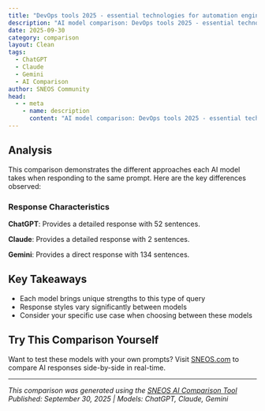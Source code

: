```yaml
---
title: "DevOps tools 2025 - essential technologies for automation engineers"
description: "AI model comparison: DevOps tools 2025 - essential technologies for automation engineers..."
date: 2025-09-30
category: comparison
layout: Clean
tags:
  - ChatGPT
  - Claude
  - Gemini
  - AI Comparison
author: SNEOS Community
head:
  - - meta
    - name: description
      content: "AI model comparison: DevOps tools 2025 - essential technologies for automation engineers..."
---
```


<ChatComparison
  title="DevOps tools 2025 - essential technologies for automation engineers"
  prompt="DevOps tools 2025 - essential technologies for automation engineers"
  :responses='{"ChatGPT": "Certainly! Here\u2019s an overview of **DevOps tools and essential technologies for automation engineers in 2025**. The landscape continues to evolve rapidly, focusing on automation, scalability, security, and integration with cloud-native environments.\n\n---\n\n## DevOps Tools 2025: Essential Technologies for Automation Engineers\n\n### 1. **CI/CD Tools**\nContinuous Integration and Continuous Deployment (CI/CD) remain foundational for DevOps pipelines.\n\n- **GitHub Actions** \n Deeply integrated with GitHub, providing powerful automation workflows directly within repositories.\n \n- **GitLab CI/CD** \n Comprehensive built-in pipeline capabilities with excellent support for cloud and on-prem deployments.\n \n- **Jenkins X** \n Kubernetes-native CI/CD designed for cloud-native apps, offering automated environment promotions.\n \n- **CircleCI / Travis CI** \n Popular hosted CI services with extensive integrations and easy configuration.\n\n---\n\n### 2. **Infrastructure as Code (IaC)**\nManage infrastructure declaratively to ensure consistency and scalability.\n\n- **Terraform** \n Industry standard for cloud-agnostic provisioning, with multi-cloud support and modular design.\n \n- **Pulumi** \n Use familiar programming languages (Python, JavaScript, Go) for IaC, popular for complex workflows.\n \n- **AWS CloudFormation / Azure ARM Templates / Google Deployment Manager** \n Cloud provider native IaC tools, optimized for their specific environments.\n\n---\n\n### 3. **Configuration Management**\nEnsure server and application configurations stay consistent across environments.\n\n- **Ansible** \n Agentless and easy to learn; remains widely used for provisioning, configuration, and application deployment.\n \n- **Chef / Puppet** \n Mature platforms with strong enterprise use, especially when managing large-scale infrastructures.\n\n---\n\n### 4. **Containerization and Orchestration**\nContainers are essential; orchestrators manage them at scale.\n\n- **Docker** \n Still the standard container runtime for building and packaging applications.\n \n- **Kubernetes** \n The dominant container orchestration system; knowledge of Kubernetes Operators and Kustomize is increasingly important.\n \n- **Helm** \n Kubernetes package manager to simplify deployment of complex applications.\n\n---\n\n### 5. **Monitoring and Observability**\nProactive monitoring and observability are crucial to identify and fix issues fast.\n\n- **Prometheus \u002B Grafana** \n Open-source monitoring and visualization stack, widely adopted.\n \n- **Elastic Stack (ELK)** \n Log management and analytics for infrastructure and application logs.\n \n- **Datadog / New Relic / Dynatrace** \n Commercial cloud-based observability suites offering AI-driven insights.\n\n---\n\n### 6. **Security and Compliance Automation**\nSecurity is being integrated earlier in DevOps (DevSecOps).\n\n- **HashiCorp Vault** \n Secrets management and encryption services.\n \n- **Snyk / SonarQube / WhiteSource** \n Static code analysis and vulnerability scanning integrated into pipelines.\n \n- **Open Policy Agent (OPA)** \n Policy as code tool for enforcing security and compliance rules.\n\n---\n\n### 7. **Collaboration and Version Control**\n- **Git (GitHub, GitLab, Bitbucket)** \n Still central for source control and collaboration.\n \n- **Infrastructure as Code Repositories** \n Best practices recommend storing IaC in git alongside application code.\n\n---\n\n### 8. **AI and ChatOps Integration**\nThe rise of AI-driven automation and conversational ops.\n\n- **AI-powered bots (e.g., ChatGPT integrations)** \n Assist with incident response, runbook automation, and intelligent suggestions.\n \n- **Slack/MS Teams \u002B Automation Bots** \n Trigger DevOps workflows and gather alerts within collaboration platforms.\n\n---\n\n### 9. **Serverless and Edge Computing Tools**\nAs architectures evolve, automation engineers increasingly manage serverless and edge deployments.\n\n- **AWS Lambda / Azure Functions / Google Cloud Functions** \n Serverless computing platforms necessitating specialized automation for CI/CD.\n \n- **Cloudflare Workers, Fastly Compute@Edge** \n Edge compute platforms for low-latency apps with their own deployment tooling.\n\n---\n\n## Key Trends for 2025 Automation Engineers:\n\n- **GitOps**: Managing infrastructure deployments through git repositories using operators like Flux or Argo CD.\n- **Cloud-Native Focus**: Expertize in Kubernetes ecosystems and serverless architectures.\n- **Security-First Automation**: Integrating security checks seamlessly in the CI/CD pipeline.\n- **AI-Augmented Automation**: Leveraging AI to analyze logs, recommend fixes, and accelerate manual processes.\n- **Platform Engineering**: Building internal developer platforms to simplify and standardize software delivery.\n\n---\n\n## Summary Table\n\n| Category | Popular Tools / Technologies |\n|-------------------------|---------------------------------------------------|\n| CI/CD | GitHub Actions, GitLab CI, Jenkins X, CircleCI |\n| Infrastructure as Code | Terraform, Pulumi, CloudFormation |\n| Configuration Management| Ansible, Chef, Puppet |\n| Containerization \u0026 Orchestration | Docker, Kubernetes, Helm |\n| Monitoring \u0026 Observability| Prometheus, Grafana, ELK, Datadog |\n| Security \u0026 Compliance | Vault, Snyk, SonarQube, OPA |\n| Collaboration \u0026 Version Control | GitHub, GitLab, Bitbucket |\n| AI \u0026 ChatOps | ChatGPT integrations, Slack bots |\n| Serverless \u0026 Edge | AWS Lambda, Azure Functions, Cloudflare Workers |\n\n---\n\nIf you want, I can also provide guidance on best practices or help tailor tool selections according to your specific environment or project needs!", "Claude": "# DevOps Tools 2025: Essential Technologies for Automation Engineers\n\n## \uD83D\uDE80 Cloud-Native \u0026 Container Orchestration\n\n### **Kubernetes Ecosystem**\n- **Kubernetes 1.30\u002B**: Advanced workload management, improved security\n- **Helm 3.x**: Package management and templating\n- **Istio/Linkerd**: Service mesh for microservices communication\n- **ArgoCD/Flux**: GitOps-based continuous deployment\n\n### **Container Technologies**\n- **Docker \u0026 Containerd**: Container runtime and management\n- **Podman**: Rootless container alternative\n- **BuildKit**: Advanced container image building\n- **Harbor**: Enterprise container registry\n\n## \uD83D\uDD04 CI/CD Pipeline Automation\n\n### **Pipeline Orchestration**\n- **GitHub Actions**: Native GitHub integration\n- **GitLab CI/CD**: Comprehensive DevOps platform\n- **Tekton**: Kubernetes-native CI/CD\n- **Azure DevOps**: Microsoft ecosystem integration\n- **CircleCI**: Cloud-native pipeline automation\n\n### **Deployment Strategies**\n- **Spinnaker**: Multi-cloud deployment orchestration\n- **Jenkins X**: Cloud-native Jenkins for Kubernetes\n- **Octopus Deploy**: Enterprise deployment automation\n\n## \u2601\uFE0F Multi-Cloud Infrastructure\n\n### **Infrastructure as Code (IaC)**\n- **Terraform**: Multi-cloud infrastructure provisioning\n- **Pulumi**: Modern IaC with programming languages\n- **AWS CDK**: Cloud Development Kit for AWS\n- **Crossplane**: Kubernetes-based cloud resource management\n\n### **Cloud Platform Tools**\n- **AWS**: EKS, Lambda, CloudFormation, Systems Manager\n- **Azure**: AKS, Functions, ARM templates, DevOps\n- **GCP**: GKE, Cloud Functions, Deployment Manager\n- **Multi-cloud**: Anthos, Azure Arc, AWS Outposts\n\n## \uD83D\uDCCA Observability \u0026 Monitoring\n\n### **Monitoring Stack**\n- **Prometheus \u002B Grafana**: Metrics collection and visualization\n- **OpenTelemetry**: Unified observability framework\n- **Jaeger/Zipkin**: Distributed tracing\n- **ELK Stack**: Elasticsearch, Logstash, Kibana for logging\n\n### **APM \u0026 SRE Tools**\n- **Datadog**: Comprehensive monitoring platform\n- **New Relic**: Application performance monitoring\n- **Honeycomb**: Observability for complex systems\n- **PagerDuty**: Incident response automation\n\n## \uD83D\uDD12 Security \u0026 Compliance\n\n### **DevSecOps Tools**\n- **Snyk**: Vulnerability scanning for code and containers\n- **Aqua Security**: Container and cloud security\n- **Twistlock/Prisma**: Runtime protection\n- **SonarQube**: Code quality and security analysis\n\n### **Secrets Management**\n- **HashiCorp Vault**: Secrets and encryption management\n- **AWS Secrets Manager**: Cloud-native secrets storage\n- **Azure Key Vault**: Microsoft secrets management\n- **Sealed Secrets**: Kubernetes-native secret encryption\n\n## \uD83E\uDD16 Automation \u0026 Configuration Management\n\n### **Configuration Management**\n- **Ansible**: Agentless automation platform\n- **Terraform**: Infrastructure and configuration\n- **Chef/Puppet**: Traditional config management (evolving)\n- **SaltStack**: Event-driven automation\n\n### **GitOps \u0026 Version Control**\n- **Git**: Distributed version control\n- **ArgoCD**: Declarative GitOps for Kubernetes\n- **Flux**: GitOps toolkit\n- **GitHub/GitLab**: Repository hosting and collaboration\n\n## \uD83D\uDCF1 Emerging Technologies for 2025\n\n### **AI/ML Integration**\n- **MLOps**: Model deployment and lifecycle management\n- **Kubeflow**: ML workflows on Kubernetes\n- **MLflow**: ML experiment tracking\n- **AI-powered monitoring**: Anomaly detection and prediction\n\n### **Edge Computing**\n- **K3s**: Lightweight Kubernetes for edge\n- **OpenYurt**: Edge computing platform\n- **Azure IoT Edge**: Microsoft edge solution\n- **AWS IoT Greengrass**: Edge computing service\n\n### **Platform Engineering**\n- **Backstage**: Developer portal and service catalog\n- **Port**: Internal developer platform\n- **Humanitec**: Platform orchestrator\n- **Custom internal platforms**: Company-specific solutions\n\n## \uD83D\uDEE0\uFE0F Essential Skill Categories for 2025", "Gemini": "Okay, let\u0027s explore the landscape of DevOps tools that will likely be essential for automation engineers in 2025. This is based on current trends, anticipated advancements, and the ever-growing demand for efficient software delivery.\n\n**Key Trends Shaping DevOps in 2025**\n\nBefore diving into specific tools, it\u0027s important to understand the driving forces:\n\n* **Cloud-Native Dominance:** Cloud platforms (AWS, Azure, GCP) will be even more central. Tools need to seamlessly integrate with and leverage cloud services.\n* **AI and Machine Learning Integration:** AI/ML will be used for predictive analysis, automated testing, anomaly detection, and self-healing systems.\n* **Security as a First-Class Citizen (DevSecOps):** Security will be deeply embedded throughout the entire DevOps lifecycle, not just an afterthought.\n* **Low-Code/No-Code DevOps:** Simplifying DevOps processes for wider adoption through visual interfaces and pre-built components.\n* **Edge Computing:** Managing and deploying applications to edge devices will require specialized tooling.\n* **Serverless Architectures:** Tools for building, deploying, and monitoring serverless applications will be crucial.\n* **DataOps:** Managing the data pipeline with the same rigor as the application pipeline.\n* **Emphasis on Observability:** Tools for monitoring, tracing, and logging will be even more critical to understand complex systems.\n\n**Essential DevOps Tools for Automation Engineers in 2025**\n\nHere\u0027s a breakdown of tool categories and specific examples, considering the trends above:\n\n**1. Infrastructure as Code (IaC)**\n\n* **Terraform:** Remains the leader for multi-cloud infrastructure provisioning and management. Expect further enhancements in state management, policy enforcement, and integration with cloud provider services.\n* **Pulumi:** Gaining popularity for its use of general-purpose programming languages (Python, Go, TypeScript) for IaC. This offers greater flexibility and expressiveness. Expect it to challenge Terraform more strongly.\n* **AWS CloudFormation/Azure Resource Manager/Google Cloud Deployment Manager:** These cloud-specific tools will continue to be relevant, especially for organizations heavily invested in a single cloud provider. They will likely improve in terms of cross-cloud compatibility.\n* **Crossplane:** An open-source Kubernetes add-on that extends Kubernetes clusters to manage external infrastructure resources (e.g., databases, cloud storage) using Kubernetes-style declarative configurations.\n\n**Why Essential:** IaC is the foundation for automating infrastructure provisioning and management, ensuring consistency and repeatability.\n\n**2. Configuration Management**\n\n* **Ansible:** Its agentless architecture and simplicity make it a strong contender. Expect further improvements in network automation and security hardening.\n* **Chef:** A mature and powerful tool, but potentially facing challenges from Ansible\u0027s ease of use.\n* **Puppet:** Similar to Chef, well-established but needs to adapt to the changing landscape.\n* **SaltStack:** Known for its speed and scalability, particularly well-suited for large-scale environments.\n* **Note:** The lines between IaC and Configuration Management are blurring, with tools like Terraform starting to handle configuration tasks.\n\n**Why Essential:** Ensures that systems are configured correctly and consistently across environments.\n\n**3. Containerization and Orchestration**\n\n* **Docker:** The de facto standard for containerization. Expect continued focus on security and image optimization.\n* **Kubernetes (K8s):** Dominates container orchestration. Expect increased adoption of managed Kubernetes services (EKS, AKS, GKE) and advancements in areas like service mesh, security, and autoscaling.\n* **Helm:** A package manager for Kubernetes, simplifying the deployment and management of applications.\n* **Containerd/CRI-O:** Container runtimes will become more important as security and performance become more critical.\n\n**Why Essential:** Containerization enables portability, scalability, and efficient resource utilization. Kubernetes automates the deployment, scaling, and management of containerized applications.\n\n**4. Continuous Integration and Continuous Delivery (CI/CD)**\n\n* **Jenkins:** Still widely used, particularly in organizations with existing infrastructure. Expect a continued shift towards cloud-native CI/CD solutions.\n* **GitLab CI:** A fully integrated CI/CD solution within GitLab, offering a comprehensive DevOps platform.\n* **GitHub Actions:** Another integrated CI/CD solution, tightly coupled with GitHub repositories. Its ease of use and growing ecosystem make it a strong contender.\n* **Azure DevOps Pipelines:** A robust CI/CD solution integrated with Azure DevOps.\n* **CircleCI:** A cloud-based CI/CD platform known for its ease of use and speed.\n* **Tekton:** A Kubernetes-native CI/CD framework, allowing for highly customizable and scalable pipelines.\n* **Argo CD:** A declarative, GitOps continuous delivery tool for Kubernetes.\n\n**Why Essential:** Automates the build, test, and deployment processes, enabling faster and more reliable software releases.\n\n**5. Source Code Management (SCM)**\n\n* **Git:** The undisputed leader in distributed version control.\n* **GitHub:** The most popular platform for hosting Git repositories, with a rich ecosystem of tools and integrations.\n* **GitLab:** An alternative to GitHub, offering a complete DevOps platform with CI/CD, issue tracking, and more.\n* **Azure DevOps Repos:** Git repositories integrated with Azure DevOps.\n* **Bitbucket:** Another popular platform for hosting Git repositories, often used in enterprise environments.\n\n**Why Essential:** Enables collaboration, version control, and code management.\n\n**6. Monitoring and Observability**\n\n* **Prometheus:** A leading open-source monitoring system for time-series data.\n* **Grafana:** A popular data visualization tool that integrates with Prometheus and other data sources.\n* **Elasticsearch, Logstash, Kibana (ELK Stack/Elastic Stack):** Used for centralized logging and analysis.\n* **Datadog:** A comprehensive monitoring and analytics platform.\n* **New Relic:** Another popular monitoring and performance management platform.\n* **Dynatrace:** A full-stack monitoring solution that uses AI to detect and resolve performance issues.\n* **Jaeger/Zipkin/OpenTelemetry:** Distributed tracing tools for understanding the flow of requests through complex microservices architectures.\n* **ThousandEyes:** Network monitoring and visibility tool that can identify network-related issues impacting application performance.\n\n**Why Essential:** Provides insights into the health and performance of applications and infrastructure, enabling proactive problem solving and optimization. Observability goes beyond simple monitoring, providing the ability to ask arbitrary questions about the system.\n\n**7. Security (DevSecOps)**\n\n* **SAST (Static Application Security Testing) Tools:** (e.g., SonarQube, Fortify, Veracode) - Analyze code for vulnerabilities before runtime.\n* **DAST (Dynamic Application Security Testing) Tools:** (e.g., OWASP ZAP, Burp Suite) - Test running applications for vulnerabilities.\n* **IAST (Interactive Application Security Testing) Tools:** (e.g., Contrast Security) - Combine SAST and DAST techniques for more comprehensive security testing.\n* **SCA (Software Composition Analysis) Tools:** (e.g., Snyk, Black Duck) - Identify vulnerabilities in third-party libraries and dependencies.\n* **Aqua Security, Twistlock (Palo Alto Networks Prisma Cloud):** Container security platforms.\n* **Vault (HashiCorp):** Secrets management.\n* **OPA (Open Policy Agent):** Policy-based control for cloud-native environments.\n* **Falco:** Runtime security monitoring for Kubernetes.\n\n**Why Essential:** Ensures that security is integrated into every stage of the DevOps lifecycle, reducing the risk of vulnerabilities and breaches.\n\n**8. Testing and Automation**\n\n* **Selenium:** A popular framework for automating web browser testing.\n* **Cypress:** A modern end-to-end testing framework for web applications.\n* **JUnit/TestNG:** Java testing frameworks.\n* **Pytest:** Python testing framework\n* **Gatling/JMeter:** Load testing tools.\n* **K6:** Modern load testing tool written in Go.\n* **Chaos Engineering Tools (e.g., Chaos Monkey, Gremlin):** Introduce controlled failures to test the resilience of systems.\n\n**Why Essential:** Automates testing processes, improving software quality and reducing the time to market.\n\n**9. Collaboration and Communication**\n\n* **Slack/Microsoft Teams:** For real-time communication and collaboration.\n* **Jira/Azure Boards:** For issue tracking and project management.\n* **Confluence/SharePoint:** For documentation and knowledge sharing.\n\n**Why Essential:** Enables effective communication and collaboration among team members.\n\n**10. Low-Code/No-Code DevOps Platforms**\n\n* **Microsoft Power Platform:** Includes Power Automate for workflow automation.\n* **Appian:** Enterprise low-code platform with DevOps capabilities.\n* **OutSystems:** Another leading low-code platform.\n* **Zapier/IFTTT:** For connecting different applications and automating tasks.\n\n**Why Essential:** Simplifies DevOps processes, enabling wider adoption and faster automation. These tools might not replace traditional scripting, but they can greatly enhance productivity for certain tasks.\n\n**11. DataOps Tools**\n\n* **Apache Airflow:** Programmatically author, schedule and monitor workflows.\n* **dbt (data build tool):** Data transformation tool.\n* **Prefect:** Workflow orchestration platform designed for data pipelines.\n* **Great Expectations:** Data quality tool.\n\n**Why Essential:** Automate and manage the data pipeline, ensuring data quality, reliability, and consistency.\n\n**Skills for Automation Engineers in 2025**\n\nBeyond tool proficiency, automation engineers will need:\n\n* **Strong Programming Skills:** Proficiency in at least one scripting language (Python, Go, etc.) is crucial.\n* **Cloud Expertise:** In-depth knowledge of cloud platforms (AWS, Azure, GCP) and their services.\n* **Containerization and Orchestration Expertise:** Mastery of Docker and Kubernetes.\n* **DevSecOps Principles:** Understanding of security best practices and how to integrate security into the DevOps pipeline.\n* **AI/ML Awareness:** Familiarity with AI/ML concepts and how they can be applied to DevOps automation.\n* **Excellent Communication and Collaboration Skills:** Ability to work effectively with cross-functional teams.\n* **Problem-Solving Skills:** Ability to identify and resolve complex technical issues.\n* **Understanding of Infrastructure as Code principles and best practices.**\n* **Knowledge of networking concepts and protocols.**\n* **GitOps methodology**\n\n**Important Considerations:**\n\n* **The \u0022Best\u0022 Tool Depends on the Context:** There is no one-size-fits-all solution. The best tools for your organization will depend on your specific needs, infrastructure, and team skills.\n* **Continuous Learning is Essential:** The DevOps landscape is constantly evolving. Automation engineers need to stay up-to-date with the latest tools and technologies.\n* **Focus on Automation Principles, Not Just Tools:** Understanding the underlying principles of automation is more important than mastering any specific tool.\n\n**In Conclusion:**\n\nThe DevOps landscape in 2025 will be characterized by increased automation, cloud-native architectures, and a strong emphasis on security and observability. Automation engineers who possess the skills and knowledge to leverage these essential tools will be highly sought after. Remember to focus on the underlying principles, stay curious, and embrace continuous learning. Good luck!\n"}' 
  published-date="22:46"
/>

## Analysis

This comparison demonstrates the different approaches each AI model takes when responding to the same prompt. Here are the key differences observed:

### Response Characteristics

**ChatGPT**: Provides a detailed response with 52 sentences. 

**Claude**: Provides a detailed response with 2 sentences. 

**Gemini**: Provides a direct response with 134 sentences. 

## Key Takeaways

- Each model brings unique strengths to this type of query
- Response styles vary significantly between models
- Consider your specific use case when choosing between these models

## Try This Comparison Yourself

Want to test these models with your own prompts? Visit [SNEOS.com](https://sneos.com) to compare AI responses side-by-side in real-time.

---

*This comparison was generated using the [SNEOS AI Comparison Tool](https://sneos.com)*
*Published: September 30, 2025 | Models: ChatGPT, Claude, Gemini*
